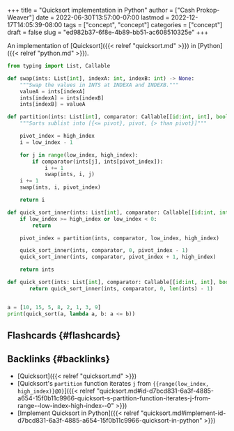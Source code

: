 +++
title = "Quicksort implementation in Python"
author = ["Cash Prokop-Weaver"]
date = 2022-06-30T13:57:00-07:00
lastmod = 2022-12-17T14:05:39-08:00
tags = ["concept", "concept"]
categories = ["concept"]
draft = false
slug = "ed982b37-6f8e-4b89-bb51-ac608510325e"
+++

An implementation of [Quicksort]({{< relref "quicksort.md" >}}) in [Python]({{< relref "python.md" >}}).

```python
from typing import List, Callable

def swap(ints: List[int], indexA: int, indexB: int) -> None:
    """Swap the values in INTS at INDEXA and INDEXB."""
    valueA = ints[indexA]
    ints[indexA] = ints[indexB]
    ints[indexB] = valueA

def partition(ints: List[int], comparator: Callable[[id:int, int], bool], low_index: int, high_index: int) -> int:
    """Sorts sublist into [{<= pivot}, pivot, {> than pivot}]"""

    pivot_index = high_index
    i = low_index - 1

    for j in range(low_index, high_index):
        if comparator(ints[j], ints[pivot_index]):
            i += 1
            swap(ints, i, j)
    i += 1
    swap(ints, i, pivot_index)

    return i

def quick_sort_inner(ints: List[int], comparator: Callable[[id:int, int], bool], low_index: int, high_index: int) -> List[int]:
    if low_index >= high_index or low_index < 0:
        return

    pivot_index = partition(ints, comparator, low_index, high_index)

    quick_sort_inner(ints, comparator, 0, pivot_index - 1)
    quick_sort_inner(ints, comparator, pivot_index + 1, high_index)

    return ints

def quick_sort(ints: List[int], comparator: Callable[[id:int, int], bool]) -> List[int]:
       return quick_sort_inner(ints, comparator, 0, len(ints) - 1)


a = [10, 15, 5, 8, 2, 1, 3, 9]
print(quick_sort(a, lambda a, b: a <= b))
```


## Flashcards {#flashcards}


## Backlinks {#backlinks}

-   [Quicksort]({{< relref "quicksort.md" >}})
-   [Quicksort's `partition` function iterates `j` from `{{range(low_index, high_index)}@0}`]({{< relref "quicksort.md#id-d7bcd831-6a3f-4885-a654-15f0b11c9966-quicksort-s-partition-function-iterates-j-from-range--low-index-high-index--0" >}})
-   [Implement Quicksort in Python]({{< relref "quicksort.md#implement-id-d7bcd831-6a3f-4885-a654-15f0b11c9966-quicksort-in-python" >}})
